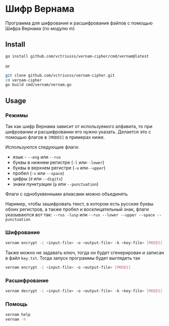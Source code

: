 # Шифр Вернама

Программа для шифрования и расшифрования файлов с помощью Шифра Вернама (по модулю m)

## Install

```bash
go install github.com/vctriusss/vernam-cipher/cmd/vernam@latest
```

or

```bash
git clone github.com/vctriusss/vernam-cipher.git
cd vernam-cipher
go build cmd/vernam/vernam.go
```

## Usage

### Режимы

Так как шифр Вернама зависит от используемого алфавита, то при шифровании и расшифровании его нужно указать. Делается это с помощью флагов в `[MODES]` в примерах ниже.

Используются следующие флаги:
- язык - `--eng` или `--rus`
- буквы в нижнем регистре (`-l` или`--lower`)
- буквы в верхнем регистре (`-u` или`--upper`)
- пробел (`-s` или `--space`)
- цифры (`d` или `--digits`)
- знаки пунктуации (`p` или `--punctuation`)

Флаги с однобуквенными алиасами можно объединять

Наример, чтобы зашифровать текст, в котором есть русские буквы обоих регистров, а также пробел и восклицательный знак, флаги указываются вот так: `--rus -lusp` или `--rus --lower --upper --space --punctuation`

### Шифрование
```bash
vernam encrypt -i <input-file> -o <output-file> -k <key-file> [MODES]
```

Также можно не задавать ключ, тогда он будет сгенерирован и записан в файл `key.txt`. Тогда запуск программы будет выглядеть так
```bash
vernam encrypt -i <input-file> -o <output-file> [MODES]
```

### Расшифрование
```bash
vernam decrypt -i <input-file> -o <output-file> -k <key-file> [MODES]
```

### Помощь
```bash
vernam help
vernam -h
```

